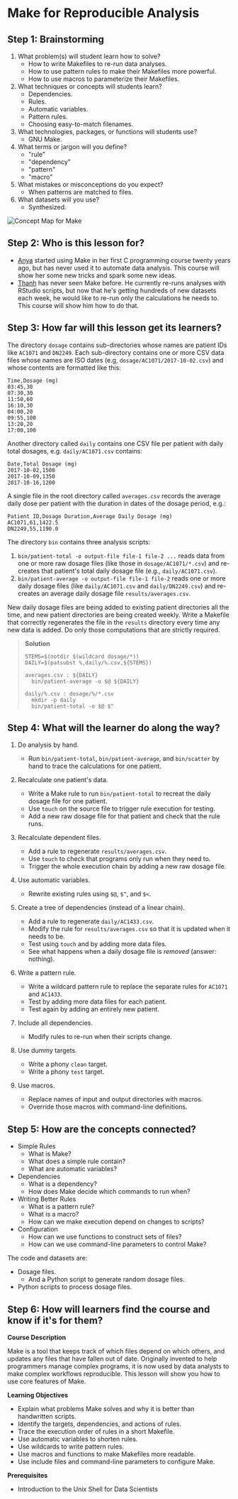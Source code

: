 # Make for Reproducible Analysis

<!-- -------------------------------------------------------------------------------- -->

## Step 1: Brainstorming

1. What problem(s) will student learn how to solve?
   - How to write Makefiles to re-run data analyses.
   - How to use pattern rules to make their Makefiles more powerful.
   - How to use macros to parameterize their Makefiles.
2. What techniques or concepts will students learn?
   - Dependencies.
   - Rules.
   - Automatic variables.
   - Pattern rules.
   - Choosing easy-to-match filenames.
3. What technologies, packages, or functions will students use?
   - GNU Make.
4. What terms or jargon will you define?
   - "rule"
   - "dependency"
   - "pattern"
   - "macro"
5. What mistakes or misconceptions do you expect?
   - When patterns are matched to files.
8. What datasets will you use?
   - Synthesized.

![Concept Map for Make](design/concept.svg)

<!-- -------------------------------------------------------------------------------- -->

## Step 2: Who is this lesson for?

- [Anya](https://github.com/datacamp/learner-profiles#anya)
  started using Make in her first C programming course twenty years ago,
  but has never used it to automate data analysis.
  This course will show her some new tricks and spark some new ideas.
- [Thanh](https://github.com/datacamp/learner-profiles#thanh)
  has never seen Make before.
  He currently re-runs analyses with RStudio scripts,
  but now that he's getting hundreds of new datasets each week,
  he would like to re-run only the calculations he needs to.
  This course will show him how to do that.

<!-- -------------------------------------------------------------------------------- -->

## Step 3: How far will this lesson get its learners?

The directory `dosage` contains sub-directories whose names are patient IDs
like `AC1071` and `DN2249`.
Each sub-directory contains one or more CSV data files whose names are ISO dates
(e.g, `dosage/AC1071/2017-10-02.csv`)
and whose contents are formatted like this:

```
Time,Dosage (mg)
03:45,30
07:30,30
11:50,60
16:10,30
04:00,20
09:55,100
13:20,20
17:00,100
```

Another directory called `daily` contains one CSV file per patient with daily total dosages,
e.g. `daily/AC1071.csv` contains:

```
Date,Total Dosage (mg)
2017-10-02,1500
2017-10-09,1350
2017-10-16,1200
```

A single file in the root directory called `averages.csv`
records the average daily dose per patient with the duration in dates of the dosage period,
e.g.:

```
Patient ID,Dosage Duration,Average Daily Dosage (mg)
AC1071,61,1422.5
DN2249,55,1190.0
```

The directory `bin` contains three analysis scripts:

1. `bin/patient-total -o output-file file-1 file-2 ...` reads data from one or more raw dosage files
   (like those in `dosage/AC1071/*.csv`)
   and re-creates that patient's total daily dosage file
   (e.g., `daily/AC1071.csv`).
2. `bin/patient-average -o output-file file-1 file-2` reads one or more daily dosage files
   (like `daily/AC1071.csv` and `daily/DN2249.csv`)
   and re-creates an average daily dosage file `results/averages.csv`.

New daily dosage files are being added to existing patient directories all the time,
and new patient directories are being created weekly.
Write a Makefile that correctly regenerates the file in the `results` directory
every time any new data is added.
Do only those computations that are strictly required.

> **Solution**
>
> ```
> STEMS=$(notdir $(wildcard dosage/*))
> DAILY=$(patsubst %,daily/%.csv,${STEMS})
>
> averages.csv : ${DAILY}
> 	bin/patient-average -o $@ ${DAILY}
>
> daily/%.csv : dosage/%/*.csv
> 	mkdir -p daily
> 	bin/patient-total -o $@ $^
> ```

<!-- -------------------------------------------------------------------------------- -->

## Step 4: What will the learner do along the way?

1. Do analysis by hand.
   - Run `bin/patient-total`, `bin/patient-average`, and `bin/scatter` by hand
     to trace the calculations for one patient.

1. Recalculate one patient's data.
   - Write a Make rule to run `bin/patient-total` to recreat the daily dosage file for one patient.
   - Use `touch` on the source file to trigger rule execution for testing.
   - Add a new raw dosage file for that patient and check that the rule runs.

1. Recalculate dependent files.
   - Add a rule to regenerate `results/averages.csv`.
   - Use `touch` to check that programs only run when they need to.
   - Trigger the whole execution chain by adding a new raw dosage file.

1. Use automatic variables.
   - Rewrite existing rules using `$@`, `$^`, and `$<`.

1. Create a tree of dependencies (instead of a linear chain).
   - Add a rule to regenerate `daily/AC1433.csv`.
   - Modify the rule for `results/averages.csv` so that it is updated when it needs to be.
   - Test using `touch` and by adding more data files.
   - See what happens when a daily dosage file is *removed* (answer: nothing).

1. Write a pattern rule.
   - Write a wildcard pattern rule to replace the separate rules for `AC1071` and `AC1433`.
   - Test by adding more data files for each patient.
   - Test again by adding an entirely new patient.

1. Include all dependencies.
   - Modify rules to re-run when their scripts change.

1. Use dummy targets.
   - Write a phony `clean` target.
   - Write a phony `test` target.

1. Use macros.
   - Replace names of input and output directories with macros.
   - Override those macros with command-line definitions.

<!-- -------------------------------------------------------------------------------- -->

## Step 5: How are the concepts connected?

- Simple Rules
  - What is Make?
  - What does a simple rule contain?
  - What are automatic variables?
- Dependencies
  - What is a dependency?
  - How does Make decide which commands to run when?
- Writing Better Rules
  - What is a pattern rule?
  - What is a macro?
  - How can we make execution depend on changes to scripts?
- Configuration
  - How can we use functions to construct sets of files?
  - How can we use command-line parameters to control Make?

The code and datasets are:

- Dosage files.
  - And a Python script to generate random dosage files.
- Python scripts to process dosage files.

<!-- -------------------------------------------------------------------------------- -->

## Step 6: How will learners find the course and know if it's for them?

**Course Description**

Make is a tool that keeps track of which files depend on which others,
and updates any files that have fallen out of date.  Originally
invented to help programmers manage complex programs, it is now used
by data analysts to make complex workflows reproducible.  This lesson
will show you how to use core features of Make.

**Learning Objectives**

- Explain what problems Make solves and why it is better than handwritten scripts.
- Identify the targets, dependencies, and actions of rules.
- Trace the execution order of rules in a short Makefile.
- Use automatic variables to shorten rules.
- Use wildcards to write pattern rules.
- Use macros and functions to make Makefiles more readable.
- Use include files and command-line parameters to configure Make.

**Prerequisites**

- Introduction to the Unix Shell for Data Scientists
